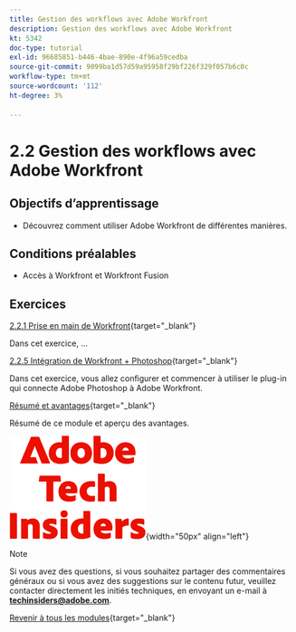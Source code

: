 ```yaml
---
title: Gestion des workflows avec Adobe Workfront
description: Gestion des workflows avec Adobe Workfront
kt: 5342
doc-type: tutorial
exl-id: 96685851-b446-4bae-890e-4f96a59cedba
source-git-commit: 9099ba1d57d59a95958f29bf226f329f057b6c0c
workflow-type: tm+mt
source-wordcount: '112'
ht-degree: 3%

---
```


# 2.2 Gestion des workflows avec Adobe Workfront

## Objectifs d’apprentissage

- Découvrez comment utiliser Adobe Workfront de différentes manières.

## Conditions préalables

- Accès à Workfront et Workfront Fusion

## Exercices

[2.2.1 Prise en main de Workfront](./ex1.md){target="_blank"}

Dans cet exercice, ...

[2.2.5 Intégration de Workfront + Photoshop](./ex5.md){target="_blank"}

Dans cet exercice, vous allez configurer et commencer à utiliser le plug-in qui connecte Adobe Photoshop à Adobe Workfront.

[Résumé et avantages](./summary.md){target="_blank"}

Résumé de ce module et aperçu des avantages.

![Insiders de la technologie ](./../../../assets/images/techinsiders.png){width="50px" align="left"}

>[!NOTE]
>
>Si vous avez des questions, si vous souhaitez partager des commentaires généraux ou si vous avez des suggestions sur le contenu futur, veuillez contacter directement les initiés techniques, en envoyant un e-mail à **techinsiders@adobe.com**.

[Revenir à tous les modules](../../../overview.md){target="_blank"}
